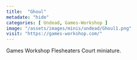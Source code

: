 ```yaml
---
title:  "Ghoul"
metadate: "hide"
categories: [ Undead, Games-Workshop ]
image: "/assets/images/minis/undead/Ghoul1.png"
visit: "https://games-workshop.com/"
---
```

Games Workshop Flesheaters Court miniature.